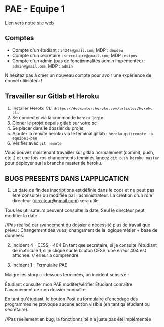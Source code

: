 # PAE - Equipe 1

[Lien vers notre site web](https://equipe1-pae.herokuapp.com/ "Equipe1-PAE")

## Comptes

- Compte d'un étudiant : `54247@gmail.com`, MDP : `dewdew`
- Compte d'un secretaire : `secretaire@gmail.com`, MDP : `esipov`
- Compte d'un admin (pas de fonctionnalités admin implémentée) : `admin@gmail.com`, MDP : `admin`

N'hésitez pas à créer un nouveau compte pour avoir une expérience de nouvel utilisateur !

## Travailler sur Gitlab et Heroku

1. Installer Heroku CLI :`https://devcenter.heroku.com/articles/heroku-cli`
2. Se connecter via la commande `heroku login`
3. Cloner le projet depuis gitlab sur votre pc
4. Se placer dans le dossier du projet
5. Ajouter la remote heroku via le terminal gitlab : `heroku git:remote -a equipe1-pae`
6. Vérifier avec `git remote`

Vous pouvez maintenant travailler sur gitlab normalement (commit, push, etc..) et une fois vos changements terminés
lancez `git push heroku master` pour déployer sur la branche master de heroku.

## BUGS PRESENTS DANS L'APPLICATION


1. La date de fin des inscriptions
est définie dans le code et ne peut pas être consultée 
ou modifiée par l'administrateur.
La création d'un rôle directeur (directeur@gmail.com) sera utile.

Tous les utilisateurs peuvent consulter la date.
Seul le directeur peut modifier la date

//Pas réalisé car avancement du dossier a nécessité plus de travail que prévu  :
Changement des vues, changement de la logique métier + base de données.

2. Incident 4 - CESS - 404
En tant que secrétaire, si je consulte l'étudiant de matricule 1,
si je clique sur le bouton CESS, une erreur 404 est affichée.
// erreur a comprendre

3. Incident 1 - Formulaire PAE

Malgré les story ci-dessous terminées, un incident subsiste :

Étudiant consulter mon PAE modifer/vérifier
Étudiant connaître l'avancement de mon dossier connaître

En tant qu'étudiant, le bouton Post du formulaire d'encodage des programmes 
ne provoque aucune action visible (en tant qu'étudiant ou secrétaire).

//Pas réellement un bug, la fonctionnalité n'a juste pas été implémentée
